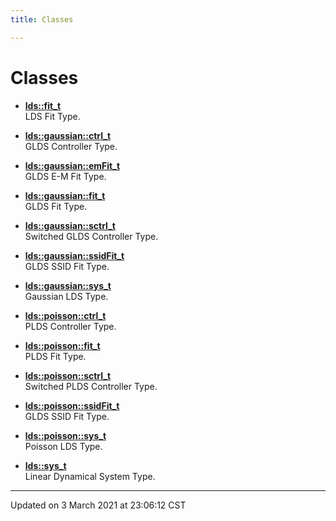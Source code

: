 ```yaml
---
title: Classes

---
```


# Classes





















- **[lds::fit_t](/ldsctrlest/docs/api/classes/classlds_1_1fit__t/)** <br>LDS Fit Type. 






- **[lds::gaussian::ctrl_t](/ldsctrlest/docs/api/classes/classlds_1_1gaussian_1_1ctrl__t/)** <br>GLDS Controller Type. 



- **[lds::gaussian::emFit_t](/ldsctrlest/docs/api/classes/classlds_1_1gaussian_1_1em_fit__t/)** <br>GLDS E-M Fit Type. 



- **[lds::gaussian::fit_t](/ldsctrlest/docs/api/classes/classlds_1_1gaussian_1_1fit__t/)** <br>GLDS Fit Type. 



- **[lds::gaussian::sctrl_t](/ldsctrlest/docs/api/classes/classlds_1_1gaussian_1_1sctrl__t/)** <br>Switched GLDS Controller Type. 



- **[lds::gaussian::ssidFit_t](/ldsctrlest/docs/api/classes/classlds_1_1gaussian_1_1ssid_fit__t/)** <br>GLDS SSID Fit Type. 



- **[lds::gaussian::sys_t](/ldsctrlest/docs/api/classes/classlds_1_1gaussian_1_1sys__t/)** <br>Gaussian LDS Type. 









- **[lds::poisson::ctrl_t](/ldsctrlest/docs/api/classes/classlds_1_1poisson_1_1ctrl__t/)** <br>PLDS Controller Type. 



- **[lds::poisson::fit_t](/ldsctrlest/docs/api/classes/classlds_1_1poisson_1_1fit__t/)** <br>PLDS Fit Type. 



- **[lds::poisson::sctrl_t](/ldsctrlest/docs/api/classes/classlds_1_1poisson_1_1sctrl__t/)** <br>Switched PLDS Controller Type. 



- **[lds::poisson::ssidFit_t](/ldsctrlest/docs/api/classes/classlds_1_1poisson_1_1ssid_fit__t/)** <br>GLDS SSID Fit Type. 



- **[lds::poisson::sys_t](/ldsctrlest/docs/api/classes/classlds_1_1poisson_1_1sys__t/)** <br>Poisson LDS Type. 






- **[lds::sys_t](/ldsctrlest/docs/api/classes/classlds_1_1sys__t/)** <br>Linear Dynamical System Type. 















-------------------------------

Updated on  3 March 2021 at 23:06:12 CST
